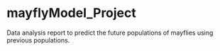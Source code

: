 # mayflyModel_Project
Data analysis report to predict the future populations of mayflies using previous populations.

